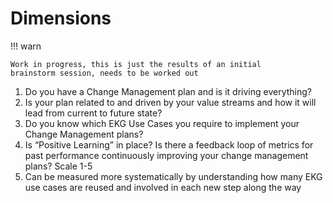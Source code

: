 # Dimensions

!!! warn

    Work in progress, this is just the results of an initial
    brainstorm session, needs to be worked out

1. Do you have a Change Management plan and is it driving everything?
2. Is your plan related to and driven by your value streams and how 
   it will lead from current to future state?
3. Do you know which EKG Use Cases you require to implement your
   Change Management plans?
4. Is “Positive Learning” in place? Is there a feedback loop of 
   metrics for past performance continuously improving your 
   change management plans? Scale 1-5
5. Can be measured more systematically by understanding how many 
   EKG use cases are reused and involved in each new step along the way
